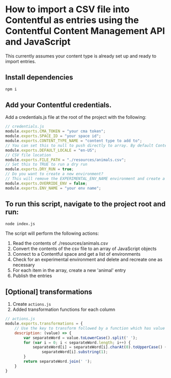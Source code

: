# How to import a CSV file into Contentful as entries using the Contentful Content Management API and JavaScript

This currently assumes your content type is already set up and ready to import entries.

## Install dependencies

```bash
npm i
```

## Add your Contentful credentials.

Add a credentials.js file at the root of the project with the following:

```javascript
// credentials.js
module.exports.CMA_TOKEN = "your cma token";
module.exports.SPACE_ID = "your space id";
module.exports.CONTENT_TYPE_NAME = "content type to add to";
// You can set this to null to push directly to array. By default Contentful sets it to "en-US". Change it to push content to other langs
module.exports.DEFAULT_LOCALE = "en-US";
// CSV file location
module.exports.FILE_PATH = "./resources/animals.csv";
// Set this to TRUE to run a dry run
module.exports.DRY_RUN = true;
// Do you want to create a new environment?
// This will remove the EXPERIMENTAL_ENV_NAME environment and create a new one
module.exports.OVERRIDE_ENV = false;
module.exports.ENV_NAME = "your env name";
```

## To run this script, navigate to the project root and run:

```bash
node index.js
```

The script will perform the following actions:

1. Read the contents of ./resources/animals.csv
1. Convert the contents of the csv file to an array of JavaScript objects
1. Connect to a Contentful space and get a list of environments
1. Check for an experimental environment and delete and recreate one as necessary
1. For each item in the array, create a new 'animal' entry
1. Publish the entries


## [Optional] transformations 
1. Create `actions.js`
2. Added transformation functions for each column
```javascript
// actions.js
module.exports.transformations = {
    // Use the key to transform followed by a function which has value as input
    description: (value) => {
        var separateWord = value.toLowerCase().split(' ');
        for (var i = 0; i < separateWord.length; i++) {
            separateWord[i] = separateWord[i].charAt(0).toUpperCase() +
                separateWord[i].substring(1);
        }
        return separateWord.join(' ');
    }
}
```

